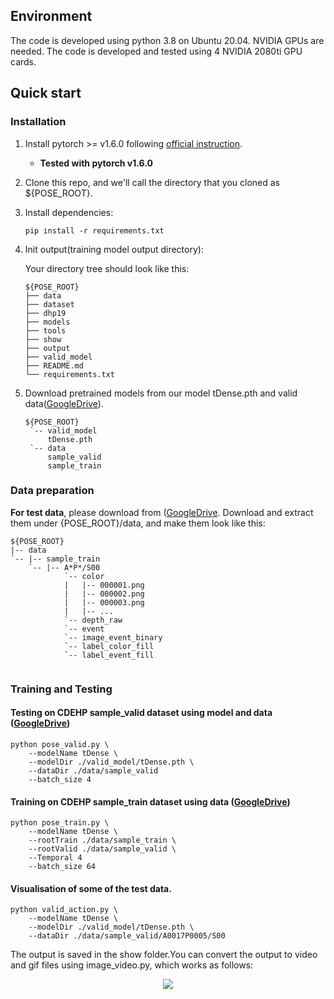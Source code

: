 ## Environment
The code is developed using python 3.8 on Ubuntu 20.04. NVIDIA GPUs are needed. The code is developed and tested using 4 NVIDIA 2080ti GPU cards. 

## Quick start
### Installation
1. Install pytorch >= v1.6.0 following [official instruction](https://pytorch.org/).  
   - **Tested with pytorch v1.6.0**
2. Clone this repo, and we'll call the directory that you cloned as ${POSE_ROOT}.
3. Install dependencies:
   ```
   pip install -r requirements.txt
   ```
4. Init output(training model output directory):

   Your directory tree should look like this:

   ```
   ${POSE_ROOT}
   ├── data
   ├── dataset
   ├── dhp19
   ├── models
   ├── tools
   ├── show
   ├── output
   ├── valid_model 
   ├── README.md
   └── requirements.txt
   ```

7. Download pretrained models from our model tDense.pth and valid data([GoogleDrive](https://drive.google.com/drive/folders/1rfaQ4h2xJx8wlbnXTl5-VCzE5iQpCtN9?usp=sharing)).
   ```
   ${POSE_ROOT}
    `-- valid_model
        tDense.pth
    `-- data
        sample_valid
        sample_train
   ```
   
### Data preparation

**For test data**, please download from ([GoogleDrive](https://drive.google.com/drive/folders/1rfaQ4h2xJx8wlbnXTl5-VCzE5iQpCtN9?usp=sharing).
Download and extract them under {POSE_ROOT}/data, and make them look like this:
```
${POSE_ROOT}
|-- data
`-- |-- sample_train
    `-- |-- A*P*/S00
            `-- color
            |   |-- 000001.png
            |   |-- 000002.png
            |   |-- 000003.png
            |   |-- ... 
            `-- depth_raw
            `-- event
            `-- image_event_binary
            `-- label_color_fill
            `-- label_event_fill
            
```

### Training and Testing

#### Testing on CDEHP sample_valid dataset using model and data ([GoogleDrive](https://drive.google.com/drive/folders/1rfaQ4h2xJx8wlbnXTl5-VCzE5iQpCtN9?usp=sharing))
 

```
python pose_valid.py \
    --modelName tDense \
    --modelDir ./valid_model/tDense.pth \
    --dataDir ./data/sample_valid
    --batch_size 4
```

#### Training on CDEHP sample_train dataset using data ([GoogleDrive](https://drive.google.com/drive/folders/1rfaQ4h2xJx8wlbnXTl5-VCzE5iQpCtN9?usp=sharing))

```
python pose_train.py \
    --modelName tDense \
    --rootTrain ./data/sample_train \
    --rootValid ./data/sample_valid \
    --Temporal 4
    --batch_size 64
```

#### Visualisation of some of the test data.

```
python valid_action.py \
    --modelName tDense \
    --modelDir ./valid_model/tDense.pth \
    --dataDir ./data/sample_valid/A0017P0005/S00
```
The output is saved in the show folder.You can convert the output to video and gif files using image_video.py, which works as follows:
<p align='center'>
	<img src="./show.gif" style="zoom:100%;" />
</p>

